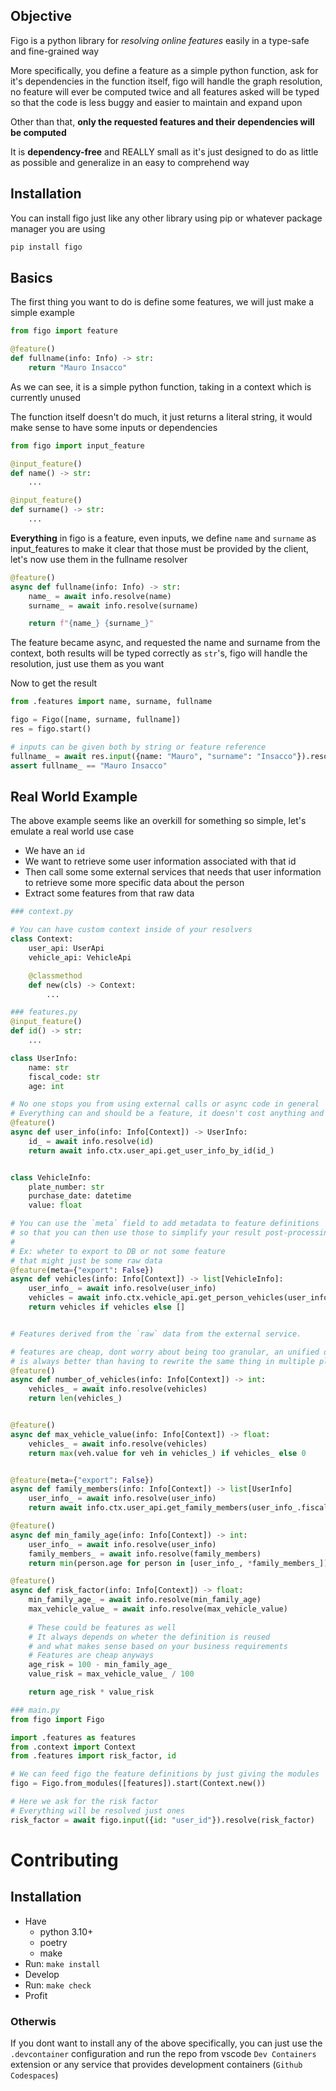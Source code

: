 ## Objective
Figo is a python library for *resolving online features* easily in a type-safe and fine-grained way  

More specifically, you define a feature as a simple python function, ask for it's dependencies in the function itself, 
figo will handle the graph resolution, no feature will ever be computed twice and all features asked will be typed so that the code is 
less buggy and easier to maintain and expand upon

Other than that, **only the requested features and their dependencies will be computed**

It is **dependency-free** and REALLY small as it's just designed 
to do as little as possible and generalize in an easy to comprehend way 


## Installation
You can install figo just like any other library using pip or whatever package manager you are using 
```bash
pip install figo
```

## Basics

The first thing you want to do is define some features, we will just make a simple example

```python
from figo import feature

@feature()
def fullname(info: Info) -> str:
    return "Mauro Insacco"
```

As we can see, it is a simple python function, taking in a context which is currently unused  

The function itself doesn't do much, it just returns a literal string, it would make sense to have some inputs or dependencies

```python
from figo import input_feature

@input_feature()
def name() -> str:
    ...

@input_feature()
def surname() -> str:
    ...
```
**Everything** in figo is a feature, even inputs, we define `name` and `surname` as input_features 
to make it clear that those must be provided by the client, let's now use them in the fullname resolver

```python
@feature()
async def fullname(info: Info) -> str:
    name_ = await info.resolve(name)
    surname_ = await info.resolve(surname)

    return f"{name_} {surname_}"
```
The feature became async, and requested the name and surname from the context, 
both results will be typed correctly as `str`'s, figo will handle the resolution, just use them as you want 

Now to get the result
```python
from .features import name, surname, fullname

figo = Figo([name, surname, fullname])
res = figo.start()

# inputs can be given both by string or feature reference
fullname_ = await res.input({name: "Mauro", "surname": "Insacco"}).resolve(fullname) 
assert fullname_ == "Mauro Insacco"
```

## Real World Example
The above example seems like an overkill for something so simple, let's emulate a real world use case  

- We have an `id`
- We want to retrieve some user information associated with that id 
- Then call some some external services that needs that user information to retrieve some more specific data 
about the person
- Extract some features from that raw data


```python
### context.py

# You can have custom context inside of your resolvers
class Context:
    user_api: UserApi
    vehicle_api: VehicleApi

    @classmethod
    def new(cls) -> Context:
        ...
```

```python
### features.py
@input_feature()
def id() -> str:
    ...

class UserInfo:
    name: str
    fiscal_code: str
    age: int

# No one stops you from using external calls or async code in general
# Everything can and should be a feature, it doesn't cost anything and simplifies reasoning
@feature()
async def user_info(info: Info[Context]) -> UserInfo:
    id_ = await info.resolve(id)
    return await info.ctx.user_api.get_user_info_by_id(id_)


class VehicleInfo:
    plate_number: str
    purchase_date: datetime
    value: float

# You can use the `meta` field to add metadata to feature definitions
# so that you can then use those to simplify your result post-processing
#
# Ex: wheter to export to DB or not some feature
# that might just be some raw data
@feature(meta={"export": False}) 
async def vehicles(info: Info[Context]) -> list[VehicleInfo]:
    user_info_ = await info.resolve(user_info)
    vehicles = await info.ctx.vehicle_api.get_person_vehicles(user_info_.fiscal_code)
    return vehicles if vehicles else []


# Features derived from the `raw` data from the external service.

# features are cheap, dont worry about being too granular, an unified definition 
# is always better than having to rewrite the same thing in multiple places in the future 
@feature()
async def number_of_vehicles(info: Info[Context]) -> int:
    vehicles_ = await info.resolve(vehicles)
    return len(vehicles_)


@feature()
async def max_vehicle_value(info: Info[Context]) -> float:
    vehicles_ = await info.resolve(vehicles)
    return max(veh.value for veh in vehicles_) if vehicles_ else 0


@feature(meta={"export": False})
async def family_members(info: Info[Context]) -> list[UserInfo]
    user_info_ = await info.resolve(user_info)
    return await info.ctx.user_api.get_family_members(user_info_.fiscal_code)

@feature()
async def min_family_age(info: Info[Context]) -> int:
    user_info_ = await info.resolve(user_info)
    family_members_ = await info.resolve(family_members)
    return min(person.age for person in [user_info_, *family_members_])

@feature()
async def risk_factor(info: Info[Context]) -> float:
    min_family_age_ = await info.resolve(min_family_age)
    max_vehicle_value_ = await info.resolve(max_vehicle_value)
    
    # These could be features as well
    # It always depends on wheter the definition is reused
    # and what makes sense based on your business requirements
    # Features are cheap anyways
    age_risk = 100 - min_family_age_
    value_risk = max_vehicle_value_ / 100

    return age_risk * value_risk
```

```python
### main.py
from figo import Figo

import .features as features
from .context import Context
from .features import risk_factor, id

# We can feed figo the feature definitions by just giving the modules
figo = Figo.from_modules([features]).start(Context.new())

# Here we ask for the risk factor
# Everything will be resolved just ones
risk_factor = await figo.input({id: "user_id"}).resolve(risk_factor)

```

# Contributing

## Installation
- Have
    - python 3.10+
    - poetry
    - make
- Run: `make install`
- Develop
- Run: `make check`
- Profit
### Otherwis
If you dont want to install any of the above specifically, you can just use the `.devcontainer` configuration and 
run the repo from vscode `Dev Containers` extension or any service that provides development containers (`Github Codespaces`) 
